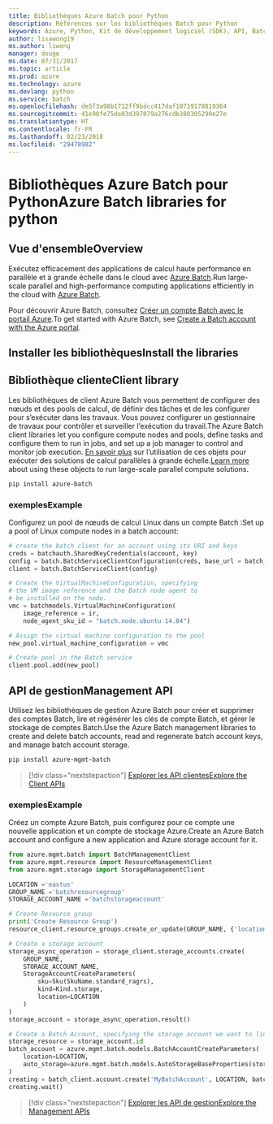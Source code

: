 ```yaml
---
title: Bibliothèques Azure Batch pour Python
description: Références sur les bibliothèques Batch pour Python
keywords: Azure, Python, Kit de développement logiciel (SDK), API, Batch, traitement, planification, longue durée
author: lisawong19
ms.author: liwong
manager: douge
ms.date: 07/31/2017
ms.topic: article
ms.prod: azure
ms.technology: azure
ms.devlang: python
ms.service: batch
ms.openlocfilehash: de5f3a98b1712ff9bdcc417daf10719178819364
ms.sourcegitcommit: 41e90fe75de03d397079a276cdb388305290e27e
ms.translationtype: HT
ms.contentlocale: fr-FR
ms.lasthandoff: 02/23/2018
ms.locfileid: "29478982"
---
```

# <a name="azure-batch-libraries-for-python"></a><span data-ttu-id="8c168-104">Bibliothèques Azure Batch pour Python</span><span class="sxs-lookup"><span data-stu-id="8c168-104">Azure Batch libraries for python</span></span>

## <a name="overview"></a><span data-ttu-id="8c168-105">Vue d'ensemble</span><span class="sxs-lookup"><span data-stu-id="8c168-105">Overview</span></span>

<span data-ttu-id="8c168-106">Exécutez efficacement des applications de calcul haute performance en parallèle et à grande échelle dans le cloud avec [Azure Batch](/azure/batch/batch-technical-overview).</span><span class="sxs-lookup"><span data-stu-id="8c168-106">Run large-scale parallel and high-performance computing applications efficiently in the cloud with [Azure Batch](/azure/batch/batch-technical-overview).</span></span>   

<span data-ttu-id="8c168-107">Pour découvrir Azure Batch, consultez [Créer un compte Batch avec le portail Azure](/azure/batch/batch-account-create-portal).</span><span class="sxs-lookup"><span data-stu-id="8c168-107">To get started with Azure Batch, see [Create a Batch account with the Azure portal](/azure/batch/batch-account-create-portal).</span></span>

## <a name="install-the-libraries"></a><span data-ttu-id="8c168-108">Installer les bibliothèques</span><span class="sxs-lookup"><span data-stu-id="8c168-108">Install the libraries</span></span>

## <a name="client-library"></a><span data-ttu-id="8c168-109">Bibliothèque cliente</span><span class="sxs-lookup"><span data-stu-id="8c168-109">Client library</span></span>
<span data-ttu-id="8c168-110">Les bibliothèques de client Azure Batch vous permettent de configurer des nœuds et des pools de calcul, de définir des tâches et de les configurer pour s’exécuter dans les travaux. Vous pouvez configurer un gestionnaire de travaux pour contrôler et surveiller l’exécution du travail.</span><span class="sxs-lookup"><span data-stu-id="8c168-110">The Azure Batch client libraries let you configure compute nodes and pools, define tasks and configure them to run in jobs, and set up a job manager to control and monitor job execution.</span></span> <span data-ttu-id="8c168-111">[En savoir plus](/azure/batch/batch-api-basics) sur l’utilisation de ces objets pour exécuter des solutions de calcul parallèles à grande échelle.</span><span class="sxs-lookup"><span data-stu-id="8c168-111">[Learn more](/azure/batch/batch-api-basics) about using these objects to run large-scale parallel compute solutions.</span></span>

```bash
pip install azure-batch
```
### <a name="example"></a><span data-ttu-id="8c168-112">exemples</span><span class="sxs-lookup"><span data-stu-id="8c168-112">Example</span></span>

<span data-ttu-id="8c168-113">Configurez un pool de nœuds de calcul Linux dans un compte Batch :</span><span class="sxs-lookup"><span data-stu-id="8c168-113">Set up a pool of Linux compute nodes in a batch account:</span></span>

```python
# create the batch client for an account using its URI and keys
creds = batchauth.SharedKeyCredentials(account, key)
config = batch.BatchServiceClientConfiguration(creds, base_url = batch_url)
client = batch.BatchServiceClient(config)

# Create the VirtualMachineConfiguration, specifying
# the VM image reference and the Batch node agent to
# be installed on the node.
vmc = batchmodels.VirtualMachineConfiguration(
    image_reference = ir,
    node_agent_sku_id = "batch.node.ubuntu 14.04")

# Assign the virtual machine configuration to the pool
new_pool.virtual_machine_configuration = vmc

# Create pool in the Batch service
client.pool.add(new_pool)
```

## <a name="management-api"></a><span data-ttu-id="8c168-114">API de gestion</span><span class="sxs-lookup"><span data-stu-id="8c168-114">Management API</span></span>
<span data-ttu-id="8c168-115">Utilisez les bibliothèques de gestion Azure Batch pour créer et supprimer des comptes Batch, lire et régénérer les clés de compte Batch, et gérer le stockage de comptes Batch.</span><span class="sxs-lookup"><span data-stu-id="8c168-115">Use the Azure Batch management libraries to create and delete batch accounts, read and regenerate batch account keys, and manage batch account storage.</span></span>

```bash
pip install azure-mgmt-batch
```
> [!div class="nextstepaction"]
> [<span data-ttu-id="8c168-116">Explorer les API clientes</span><span class="sxs-lookup"><span data-stu-id="8c168-116">Explore the Client APIs</span></span>](/python/api/overview/azure/batch/client)

### <a name="example"></a><span data-ttu-id="8c168-117">exemples</span><span class="sxs-lookup"><span data-stu-id="8c168-117">Example</span></span>
<span data-ttu-id="8c168-118">Créez un compte Azure Batch, puis configurez pour ce compte une nouvelle application et un compte de stockage Azure.</span><span class="sxs-lookup"><span data-stu-id="8c168-118">Create an Azure Batch account and configure a new application and Azure storage account for it.</span></span>

```python
from azure.mgmt.batch import BatchManagementClient
from azure.mgmt.resource import ResourceManagementClient
from azure.mgmt.storage import StorageManagementClient

LOCATION ='eastus'
GROUP_NAME ='batchresourcegroup'
STORAGE_ACCOUNT_NAME ='batchstorageaccount'

# Create Resource group
print('Create Resource Group')
resource_client.resource_groups.create_or_update(GROUP_NAME, {'location': LOCATION})

# Create a storage account
storage_async_operation = storage_client.storage_accounts.create(
    GROUP_NAME,
    STORAGE_ACCOUNT_NAME,
    StorageAccountCreateParameters(
        sku=Sku(SkuName.standard_ragrs),
        kind=Kind.storage,
        location=LOCATION
    )
)
storage_account = storage_async_operation.result()

# Create a Batch Account, specifying the storage account we want to link
storage_resource = storage_account.id
batch_account = azure.mgmt.batch.models.BatchAccountCreateParameters(
    location=LOCATION,
    auto_storage=azure.mgmt.batch.models.AutoStorageBaseProperties(storage_resource)
)
creating = batch_client.account.create('MyBatchAccount', LOCATION, batch_account)
creating.wait()
```

> [!div class="nextstepaction"]
> [<span data-ttu-id="8c168-119">Explorer les API de gestion</span><span class="sxs-lookup"><span data-stu-id="8c168-119">Explore the Management APIs</span></span>](/python/api/overview/azure/batch/management)